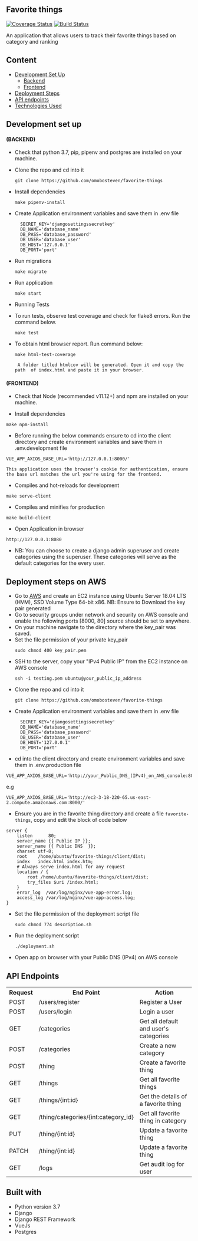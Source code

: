 ## Favorite things
[![Coverage Status](https://coveralls.io/repos/github/omobosteven/favorite-things/badge.svg?branch=develop)](https://coveralls.io/github/omobosteven/favorite-things?branch=develop)
[![Build Status](https://travis-ci.com/omobosteven/favorite-things.svg?branch=develop)](https://travis-ci.com/omobosteven/favorite-things)

An application that allows users to track their favorite things based on category and ranking

## Content
- [Development Set Up](#development-set-up)
  * [Backend](#backend)
  * [Frontend](#frontend)
- [Deployment Steps](#deployment-steps-on-aws)
- [API endpoints](#api-endpoints)
- [Technologies Used](#built-with)

## Development set up

#### (BACKEND)

- Check that python 3.7, pip, pipenv and postgres are installed on your machine.

- Clone the repo and cd into it
    ```
    git clone https://github.com/omobosteven/favorite-things
    ``` 
 - Install dependencies
    ```
    make pipenv-install
    ```
 - Create Application environment variables and save them in .env file
    ```
	  SECRET_KEY='djangosettingssecretkey'
	  DB_NAME='database_name'
	  DB_PASS='database_password'
	  DB_USER='database_user'
	  DB_HOST='127.0.0.1'
	  DB_PORT='port'
    ```
    
  - Run migrations
  	```
  	make migrate
	```
	
- Run application
    ```
    make start
    ```
    
- Running Tests
 - To run tests, observe test coverage and check for flake8 errors. Run the command below.
	 ```
	 make test
	 ```
 - To obtain html browser report. Run command below:
	 ```
	 make html-test-coverage
	 ```
	 ```
	  A folder titled htmlcov will be generated. Open it and copy the path  of index.html and paste it in your browser.
	 ```

#### (FRONTEND)
- Check that Node (recommended v11.12+) and npm are installed on your machine.

- Install dependencies
```
make npm-install
```

- Before running the below commands ensure to cd into the client directory and create environment variables and save them in .env.development file
```
VUE_APP_AXIOS_BASE_URL='http://127.0.0.1:8000/'
```
```
This application uses the browser's cookie for authentication, ensure the base url matches the url you're using for the frontend.
```
- Compiles and hot-reloads for development
```
make serve-client
```

- Compiles and minifies for production
```
make build-client
```

- Open Application in browser
```
http://127.0.0.1:8080
```

- NB: You can choose to create a django admin superuser and create categories using the superuser. These categories will serve as the default categories for the every user.

## Deployment steps on AWS
- Go to [AWS](https://aws.amazon.com/) and create an EC2 instance using Ubuntu Server 18.04 LTS (HVM), SSD Volume Type 64-bit x86. NB: Ensure to Download the key pair generated
- Go to security groups under network and security on AWS console and enable the following ports [8000, 80] source should be set to anywhere.
- On your machine navigate to the directory where the key_pair was saved.
- Set the file permission of your private key_pair
	```
	sudo chmod 400 key_pair.pem
	```
- SSH to the server, copy your "IPv4 Public IP" from the EC2 instance on AWS console
	```
	ssh -i testing.pem ubuntu@your_public_ip_address
	```
- Clone the repo and cd into it
    ```
    git clone https://github.com/omobosteven/favorite-things
    ``` 
- Create Application environment variables and save them in .env file
    ```
	  SECRET_KEY='djangosettingssecretkey'
	  DB_NAME='database_name'
	  DB_PASS='database_password'
	  DB_USER='database_user'
	  DB_HOST='127.0.0.1'
	  DB_PORT='port'
    ```
- cd into the client directory and create environment variables and save them in .env.production file
```
VUE_APP_AXIOS_BASE_URL='http://your_Public_DNS_(IPv4)_on_AWS_console:8000/'
```
e.g
```
VUE_APP_AXIOS_BASE_URL='http://ec2-3-18-220-65.us-east-2.compute.amazonaws.com:8000/'
```
- Ensure you are in the favorite thing directory and create a file `favorite-things`, copy and edit the block of code below
```
server {
    listen      80;
    server_name {{ Public IP }}; 
    server_name {{ Public DNS  }};
    charset utf-8;
    root    /home/ubuntu/favorite-things/client/dist;
    index   index.html index.htm;
    # Always serve index.html for any request
    location / {
        root /home/ubuntu/favorite-things/client/dist;
        try_files $uri /index.html;
    }
    error_log  /var/log/nginx/vue-app-error.log;
    access_log /var/log/nginx/vue-app-access.log;
}
```
- Set the file permission of the deployment script file
	```
	sudo chmod 774 description.sh
	```
	
- Run the deployment script
	```
	./deployment.sh
	```
	
- Open app on browser with your Public DNS (IPv4) on AWS console


## API Endpoints
<table>
  <tr>
      <th>Request</th>
      <th>End Point</th>
      <th>Action</th>
  </tr>
    <tr>
      <td>POST</td>
      <td>/users/register</td>
      <td>Register a User</td>
  </tr>
  <tr>
    <td>POST</td>
    <td>/users/login</td>
    <td>Login a user</td>
  </tr>
  <tr>
    <td>GET</td>
    <td>/categories</td>
    <td>Get all default and user's categories</td>
  </tr>
  <tr>
    <td>POST</td>
    <td>/categories</td>
    <td>Create a new category</td>
  </tr>
  <tr>
    <td>POST</td>
    <td>/thing</td>
    <td>Create a favorite thing</td>
  </tr>
  <tr>
    <td>GET</td>
    <td>/things</td>
    <td>Get all favorite things</td>
  </tr>
  <tr>
    <td>GET</td>
    <td>/things/{int:id}</td>
    <td>Get the details of a favorite thing</td>
  </tr>
  <tr>
    <td>GET</td>
    <td>/thing/categories/{int:category_id}</td>
    <td>Get all favorite thing in category</td>
  </tr>
  <tr>
    <td>PUT</td>
    <td>/thing/{int:id}</td>
    <td>Update a favorite thing</td>
  </tr>  
  <tr>
    <td>PATCH</td>
    <td>/thing/{int:id}</td>
    <td>Update a favorite thing</td>
  </tr>
  <tr>
    <td>GET</td>
    <td>/logs</td>
    <td>Get audit log for user</td>
  </tr>
</table>


## Built with
- Python version 3.7
- Django
- Django REST Framework
- VueJs
- Postgres
